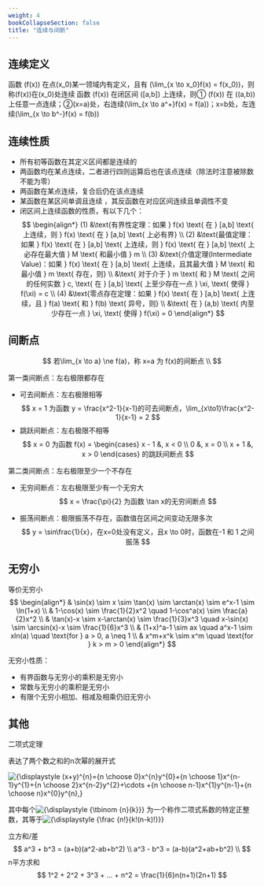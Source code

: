 ```yaml
---
weight: 4
bookCollapseSection: false
title: "连续与间断"
---
```


## 连续定义


函数 \(f(x)\) 在点\(x_0\)某一领域内有定义，且有 \(\lim_{x \to x_0}f(x) = f(x_0)\)，则称\(f(x)\)在\(x_0\)处连续
函数 \(f(x)\) 在闭区间 \([a,b]\) 上连续，则① \(f(x)\) 在 \((a,b)\) 上任意一点连续；②\(x=a\)处，右连续\(\lim_{x \to a^+}f(x) = f(a)\)；x=b处，左连续\(\lim_{x \to b^-}f(x) = f(b)\)

## 连续性质

- 所有初等函数在其定义区间都是连续的
- 两函数均在某点连续，二者进行四则运算后也在该点连续（除法时注意被除数不能为零）
- 两函数在某点连续，复合后仍在该点连续
- 某函数在某区间单调且连续 ，其反函数在对应区间连续且单调性不变
- 闭区间上连续函数的性质，有以下几个：
$$
  \begin{align*}
  (1) &\text{有界性定理：如果 } f(x) \text{ 在 } [a,b] \text{ 上连续，则 } f(x) \text{ 在 } [a,b] \text{ 上必有界} \\
  (2) &\text{最值定理：如果 } f(x) \text{ 在 } [a,b] \text{ 上连续，则 } f(x) \text{ 在 } [a,b] \text{ 上必存在最大值 } M \text{ 和最小值 } m \\
  (3) &\text{介值定理(Intermediate Value)：如果 } f(x) \text{ 在 } [a,b] \text{ 上连续，且其最大值 } M \text{ 和最小值 } m \text{ 存在，则} \\
  &\text{ 对于介于 } m \text{ 和 } M \text{ 之间的任何实数 } c, \text{ 在 } [a,b] \text{ 上至少存在一点 } \xi, \text{ 使得 } f(\xi) = c \\
  (4) &\text{零点存在定理：如果 } f(x) \text{ 在 } [a,b] \text{ 上连续，且 } f(a) \text{ 和 } f(b) \text{ 异号，则} \\
  &\text{ 在 } (a,b) \text{ 内至少存在一点 } \xi, \text{ 使得 } f(\xi) = 0
  \end{align*}
$$

## 间断点

$$
若\lim_{x \to a} \ne f(a)，称 x=a 为 f(x)的间断点 \\
$$

第一类间断点：左右极限都存在

- 可去间断点：左右极限相等
  $$
  x = 1 为函数 y = \frac{x^2-1}{x-1}的可去间断点，\lim_{x\to1}\frac{x^2-1}{x-1} = 2
  $$
- 跳跃间断点：左右极限不相等
  $$
  x = 0 为函数 f(x) = \begin{cases}
  x - 1 &, x < 0 \\
  0 &, x = 0 \\
  x + 1 &, x > 0
  \end{cases} 的跳跃间断点
  $$
  

第二类间断点：左右极限至少一个不存在

- 无穷间断点：左右极限至少有一个无穷大
  $$
  x = \frac{\pi}{2} 为函数 \tan x的无穷间断点
  $$

- 振荡间断点：极限振荡不存在，函数值在区间之间变动无限多次
  $$
  y = \sin\frac{1}{x}，在x=0处没有定义，且x \to 0时，函数在-1 和 1 之间振荡
  $$

## 无穷小

等价无穷小
$$
\begin{align*}
& \sin(x) \sim x \sim \tan(x) \sim \arctan(x) \sim e^x-1 \sim \ln(1+x) \\
& 1-\cos(x) \sim \frac{1}{2}x^2 \quad 1-\cos^a(x) \sim \frac{a}{2}x^2 \\
& \tan(x)-x \sim x-\arctan(x) \sim \frac{1}{3}x^3 \quad x-\sin(x) \sim \arcsin(x)-x \sim \frac{1}{6}x^3 \\
& (1+x)^a-1 \sim ax \quad a^x-1 \sim xln(a) \quad \text{for } a > 0, a \neq 1 \\
& x^m+x^k \sim x^m \quad \text{for } k > m > 0
\end{align*}
$$

无穷小性质：

- 有界函数与无穷小的乘积是无穷小
- 常数与无穷小的乘积是无穷小
- 有限个无穷小相加、相减及相乘仍旧无穷小

## 其他

二项式定理

表达了两个数之和的n次幂的展开式

![{\displaystyle (x+y)^{n}={n \choose 0}x^{n}y^{0}+{n \choose 1}x^{n-1}y^{1}+{n \choose 2}x^{n-2}y^{2}+\cdots +{n \choose n-1}x^{1}y^{n-1}+{n \choose n}x^{0}y^{n},}](https://wikimedia.org/api/rest_v1/media/math/render/svg/729b7b8a083fff37cab47d7ec3fea0428bc875ea)

其中每个![{\displaystyle {\tbinom {n}{k}}}](https://wikimedia.org/api/rest_v1/media/math/render/svg/206415d3742167e319b2e52c2ca7563b799abad7) 为一个称作二项式系数的特定正整数，其等于![{\displaystyle {\frac {n!}{k!(n-k)!}}}](https://wikimedia.org/api/rest_v1/media/math/render/svg/cb417b9ddac54a2cab680ecc3ef2d2b464ddacb7)


立方和/差
$$
a^3 + b^3 = (a+b)(a^2-ab+b^2) \\
a^3 - b^3 = (a-b)(a^2+ab+b^2) \\
$$
n平方求和
$$
1^2 + 2^2 + 3^3 + ... + n^2 = \frac{1}{6}n(n+1)(2n+1)
$$